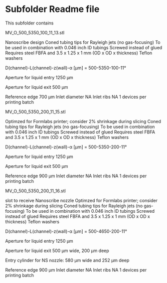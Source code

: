 # Subfolder Readme file
This subfolder contains

MV_O_500_5350_100_11_13.stl

Nanoscribe design
Coned tubing tips for Rayleigh jets (no gas-focusing)
To be used in combination with 0.046 inch ID tubings
Screwed instead of glued
Requires steel FBFA and 3.5 x 1.25 x 1 mm (OD x OD x thickness) Teflon washers

D(channel)-L(channel)-z(wall)-α [µm]
= 500-5350-100-11°

Aperture for liquid entry
1250 µm

Aperture for liquid exit
500 µm

Reference edge 700 µm
Inlet diameter NA
Inlet ribs NA
1 devices per printing batch




MV_O_500_5350_200_11_15.stl

Optimzed for Formlabs printer; consider 2% shrinkage during slicing
Coned tubing tips for Rayleigh jets (no gas-focusing)
To be used in combination with 0.046 inch ID tubings
Screwed instead of glued
Requires steel FBFA and 3.5 x 1.25 x 1 mm (OD x OD x thickness) Teflon washers

D(channel)-L(channel)-z(wall)-α [µm]
= 500-5350-200-11°

Aperture for liquid entry
1250 µm

Aperture for liquid exit
500 µm

Reference edge 900 µm
Inlet diameter NA
Inlet ribs NA
1 devices per printing batch


MV_O_500_5350_200_11_16.stl

slot to receive Nanoscribe nozzle
Optimzed for Formlabs printer; consider 2% shrinkage during slicing
Coned tubing tips for Rayleigh jets (no gas-focusing)
To be used in combination with 0.046 inch ID tubings
Screwed instead of glued
Requires steel FBFA and 3.5 x 1.25 x 1 mm (OD x OD x thickness) Teflon washers

D(channel)-L(channel)-z(wall)-α [µm]
= 500-4650-200-11°

Aperture for liquid entry
1250 µm

Aperture for liquid exit
500 µm wide, 200 µm deep

Entry cylinder for NS nozzle: 580 µm wide and 252 µm deep

Reference edge 900 µm
Inlet diameter NA
Inlet ribs NA
1 devices per printing batch
